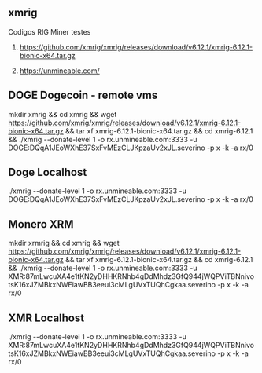 ## xmrig
Codigos RIG Miner testes

1. https://github.com/xmrig/xmrig/releases/download/v6.12.1/xmrig-6.12.1-bionic-x64.tar.gz

2. https://unmineable.com/

## DOGE Dogecoin - remote vms
mkdir xmrig && cd xmrig && wget https://github.com/xmrig/xmrig/releases/download/v6.12.1/xmrig-6.12.1-bionic-x64.tar.gz && tar xf xmrig-6.12.1-bionic-x64.tar.gz && cd xmrig-6.12.1 && ./xmrig --donate-level 1 -o rx.unmineable.com:3333 -u DOGE:DQqA1JEoWXhE37SxFvMEzCLJKpzaUv2xJL.severino -p x -k -a rx/0 

## Doge Localhost
./xmrig --donate-level 1 -o rx.unmineable.com:3333 -u DOGE:DQqA1JEoWXhE37SxFvMEzCLJKpzaUv2xJL.severino -p x -k -a rx/0

## Monero XRM
mkdir xrmrig && cd xmrig && wget https://github.com/xmrig/xmrig/releases/download/v6.12.1/xmrig-6.12.1-bionic-x64.tar.gz && tar xf xmrig-6.12.1-bionic-x64.tar.gz && cd xmrig-6.12.1 && ./xmrig --donate-level 1 -o rx.unmineable.com:3333 -u XMR:87mLwcuXA4e1tKN2yDHHKRNhb4gDdMhdz3GfQ944jWQPViTBNnivotsK16xJZMBkxNWEiawBB3eeui3cMLgUVxTUQhCgkaa.severino -p x -k -a rx/0

## XMR Localhost
./xmrig --donate-level 1 -o rx.unmineable.com:3333 -u XMR:87mLwcuXA4e1tKN2yDHHKRNhb4gDdMhdz3GfQ944jWQPViTBNnivotsK16xJZMBkxNWEiawBB3eeui3cMLgUVxTUQhCgkaa.severino -p x -k -a rx/0
